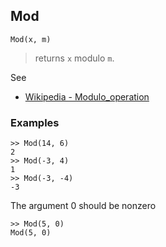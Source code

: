 ## Mod

```
Mod(x, m)
```

> returns `x` modulo `m`.
 
See
* [Wikipedia - Modulo_operation](https://en.wikipedia.org/wiki/Modulo_operation)

### Examples

```
>> Mod(14, 6)
2
>> Mod(-3, 4)
1
>> Mod(-3, -4)
-3
```

The argument 0 should be nonzero

```
>> Mod(5, 0) 
Mod(5, 0)
```